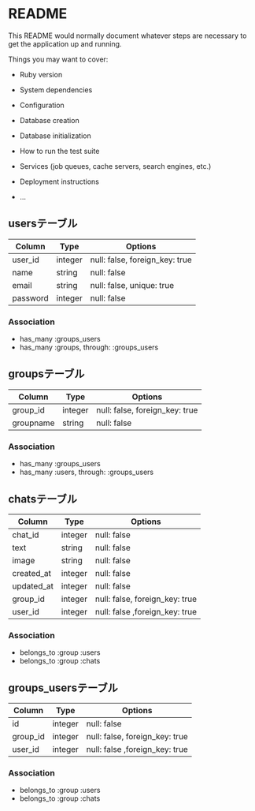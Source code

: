 # README

This README would normally document whatever steps are necessary to get the
application up and running.

Things you may want to cover:

* Ruby version

* System dependencies

* Configuration

* Database creation

* Database initialization

* How to run the test suite

* Services (job queues, cache servers, search engines, etc.)

* Deployment instructions

* ...

## usersテーブル

|Column|Type|Options|
|------|----|-------|
|user_id|integer|null: false, foreign_key: true|
|name|string|null: false|
|email|string|null: false, unique: true|
|password|integer|null: false|

### Association
- has_many :groups_users
- has_many :groups, through: :groups_users

## groupsテーブル

|Column|Type|Options|
|------|----|-------|
|group_id|integer|null: false, foreign_key: true|
|groupname|string|null: false|

### Association
- has_many :groups_users
- has_many :users, through: :groups_users

## chatsテーブル

|Column|Type|Options|
|------|----|-------|
|chat_id|integer|null: false|
|text|string|null: false|
|image|string|null: false|
|created_at|integer|null: false|
|updated_at|integer|null: false|
|group_id|integer|null: false,  foreign_key: true|
|user_id|integer|null: false ,foreign_key: true|

### Association
- belongs_to :group :users
- belongs_to :group :chats

## groups_usersテーブル

|Column|Type|Options|
|------|----|-------|
|id|integer|null: false|
|group_id|integer|null: false,  foreign_key: true|
|user_id|integer|null: false ,foreign_key: true|

### Association
- belongs_to :group :users
- belongs_to :group :chats

